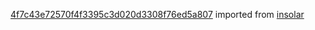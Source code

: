 [4f7c43e72570f4f3395c3d020d3308f76ed5a807](https://github.com/insolar/insolar/commit/4f7c43e72570f4f3395c3d020d3308f76ed5a807) imported from [insolar](https://github.com/insolar/insolar)
